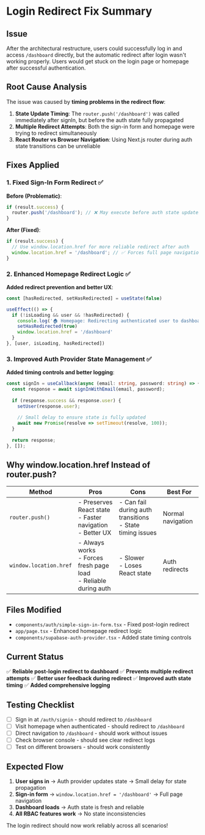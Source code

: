 # Login Redirect Fix Summary

## Issue
After the architectural restructure, users could successfully log in and access `/dashboard` directly, but the automatic redirect after login wasn't working properly. Users would get stuck on the login page or homepage after successful authentication.

## Root Cause Analysis
The issue was caused by **timing problems in the redirect flow**:

1. **State Update Timing**: The `router.push('/dashboard')` was called immediately after signIn, but before the auth state fully propagated
2. **Multiple Redirect Attempts**: Both the sign-in form and homepage were trying to redirect simultaneously
3. **React Router vs Browser Navigation**: Using Next.js router during auth state transitions can be unreliable

## Fixes Applied

### 1. Fixed Sign-In Form Redirect ✅
**Before (Problematic)**:
```typescript
if (result.success) {
  router.push('/dashboard'); // ❌ May execute before auth state updates
}
```

**After (Fixed)**:
```typescript
if (result.success) {
  // Use window.location.href for more reliable redirect after auth
  window.location.href = '/dashboard'; // ✅ Forces full page navigation
}
```

### 2. Enhanced Homepage Redirect Logic ✅
**Added redirect prevention and better UX**:
```typescript
const [hasRedirected, setHasRedirected] = useState(false)

useEffect(() => {
  if (!isLoading && user && !hasRedirected) {
    console.log('🏠 Homepage: Redirecting authenticated user to dashboard')
    setHasRedirected(true)
    window.location.href = '/dashboard'
  }
}, [user, isLoading, hasRedirected])
```

### 3. Improved Auth Provider State Management ✅
**Added timing controls and better logging**:
```typescript
const signIn = useCallback(async (email: string, password: string) => {
  const response = await signInWithEmail(email, password);
  
  if (response.success && response.user) {
    setUser(response.user);
    
    // Small delay to ensure state is fully updated
    await new Promise(resolve => setTimeout(resolve, 100));
  }
  
  return response;
}, []);
```

## Why window.location.href Instead of router.push?

| Method | Pros | Cons | Best For |
|--------|------|------|----------|
| `router.push()` | - Preserves React state<br>- Faster navigation<br>- Better UX | - Can fail during auth transitions<br>- State timing issues | Normal navigation |
| `window.location.href` | - Always works<br>- Forces fresh page load<br>- Reliable during auth | - Slower<br>- Loses React state | Auth redirects |

## Files Modified
- `components/auth/simple-sign-in-form.tsx` - Fixed post-login redirect
- `app/page.tsx` - Enhanced homepage redirect logic
- `components/supabase-auth-provider.tsx` - Added state timing controls

## Current Status
✅ **Reliable post-login redirect to dashboard**
✅ **Prevents multiple redirect attempts**
✅ **Better user feedback during redirect**
✅ **Improved auth state timing**
✅ **Added comprehensive logging**

## Testing Checklist
- [ ] Sign in at `/auth/signin` - should redirect to `/dashboard`
- [ ] Visit homepage when authenticated - should redirect to `/dashboard`  
- [ ] Direct navigation to `/dashboard` - should work without issues
- [ ] Check browser console - should see clear redirect logs
- [ ] Test on different browsers - should work consistently

## Expected Flow
1. **User signs in** → Auth provider updates state → Small delay for state propagation
2. **Sign-in form** → `window.location.href = '/dashboard'` → Full page navigation
3. **Dashboard loads** → Auth state is fresh and reliable
4. **All RBAC features work** → No state inconsistencies

The login redirect should now work reliably across all scenarios! 